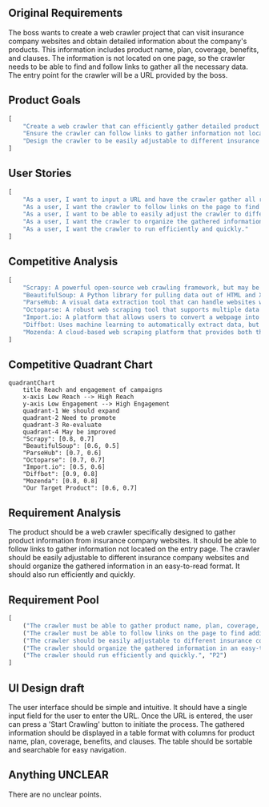 ## Original Requirements
The boss wants to create a web crawler project that can visit insurance company websites and obtain detailed information about the company's products. This information includes product name, plan, coverage, benefits, and clauses. The information is not located on one page, so the crawler needs to be able to find and follow links to gather all the necessary data. The entry point for the crawler will be a URL provided by the boss.

## Product Goals
```python
[
    "Create a web crawler that can efficiently gather detailed product information from insurance company websites.",
    "Ensure the crawler can follow links to gather information not located on the entry page.",
    "Design the crawler to be easily adjustable to different insurance company websites."
]
```

## User Stories
```python
[
    "As a user, I want to input a URL and have the crawler gather all relevant product information.",
    "As a user, I want the crawler to follow links on the page to find additional information.",
    "As a user, I want to be able to easily adjust the crawler to different insurance company websites.",
    "As a user, I want the crawler to organize the gathered information in an easy-to-read format.",
    "As a user, I want the crawler to run efficiently and quickly."
]
```

## Competitive Analysis
```python
[
    "Scrapy: A powerful open-source web crawling framework, but may be too complex for this specific use case.",
    "BeautifulSoup: A Python library for pulling data out of HTML and XML files. It's easy to use but may lack the depth needed for this project.",
    "ParseHub: A visual data extraction tool that can handle websites with JavaScript, AJAX, cookies, sessions, and redirects. However, it's not as customizable as a self-built crawler.",
    "Octoparse: A robust web scraping tool that supports multiple data export methods. It's easy to use but may not offer the flexibility needed for this project.",
    "Import.io: A platform that allows users to convert a webpage into a table of data. It's user-friendly but may not be able to handle complex crawling tasks.",
    "Diffbot: Uses machine learning to automatically extract data, but may be overkill for this project and more expensive.",
    "Mozenda: A cloud-based web scraping platform that provides both the hardware and software for web data extraction. It's powerful but may not be necessary for this project."
]
```

## Competitive Quadrant Chart
```mermaid
quadrantChart
    title Reach and engagement of campaigns
    x-axis Low Reach --> High Reach
    y-axis Low Engagement --> High Engagement
    quadrant-1 We should expand
    quadrant-2 Need to promote
    quadrant-3 Re-evaluate
    quadrant-4 May be improved
    "Scrapy": [0.8, 0.7]
    "BeautifulSoup": [0.6, 0.5]
    "ParseHub": [0.7, 0.6]
    "Octoparse": [0.7, 0.7]
    "Import.io": [0.5, 0.6]
    "Diffbot": [0.9, 0.8]
    "Mozenda": [0.8, 0.8]
    "Our Target Product": [0.6, 0.7]
```

## Requirement Analysis
The product should be a web crawler specifically designed to gather product information from insurance company websites. It should be able to follow links to gather information not located on the entry page. The crawler should be easily adjustable to different insurance company websites and should organize the gathered information in an easy-to-read format. It should also run efficiently and quickly.

## Requirement Pool
```python
[
    ("The crawler must be able to gather product name, plan, coverage, benefits, and clauses from a given URL.", "P0"),
    ("The crawler must be able to follow links on the page to find additional information.", "P0"),
    ("The crawler should be easily adjustable to different insurance company websites.", "P1"),
    ("The crawler should organize the gathered information in an easy-to-read format.", "P1"),
    ("The crawler should run efficiently and quickly.", "P2")
]
```

## UI Design draft
The user interface should be simple and intuitive. It should have a single input field for the user to enter the URL. Once the URL is entered, the user can press a 'Start Crawling' button to initiate the process. The gathered information should be displayed in a table format with columns for product name, plan, coverage, benefits, and clauses. The table should be sortable and searchable for easy navigation.

## Anything UNCLEAR
There are no unclear points.